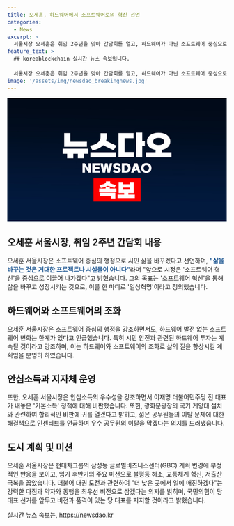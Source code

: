 ```yaml
---
title: 오세훈, 하드웨어에서 소프트웨어로의 혁신 선언
categories:
  - News
excerpt: >
  서울시장 오세훈은 취임 2주년을 맞아 간담회를 열고, 하드웨어가 아닌 소프트웨어 중심으로 행정을 바꾸겠다고 선언했다. 그는 시민들의 삶을 변화시키는 것은 물리적 성과가 아니라 소프트웨어 혁신이라며, 이를 일상혁명이라고 설명했다. 또한 기본소득과 안심소득에 대한 입장을 밝히고, 건설원가 문제와 현대차그룹의 계획 변경에 대해 언급했다. 뿐만 아니라 대권 도전과 관련하여 겸손한 입장을 보였다.
feature_text: >
  ## koreablockchain 실시간 뉴스 속보입니다.

  서울시장 오세훈은 취임 2주년을 맞아 간담회를 열고, 하드웨어가 아닌 소프트웨어 중심으로 행정을 바꾸겠다고 선언했다. 그는 시민들의 삶을 변화시키는 것은 물리적 성과가 아니라 소프트웨어 혁신이라며, 이를 일상혁명이라고 설명했다. 또한 기본소득과 안심소득에 대한 입장을 밝히고, 건설원가 문제와 현대차그룹의 계획 변경에 대해 언급했다. 뿐만 아니라 대권 도전과 관련하여 겸손한 입장을 보였다.
image: '/assets/img/newsdao_breakingnews.jpg'
---
```


<p><img src="/assets/img/newsdao_breakingnews.jpg" alt="koreablockchain 속보" /></p>

<h2 data-ke-size="size26">오세훈 서울시장, 취임 2주년 간담회 내용</h2>

<p>오세훈 서울시장은 소프트웨어 중심의 행정으로 시민 삶을 바꾸겠다고 선언하며, <b><span style="color: #1a5490;">"삶을 바꾸는 것은 거대한 프로젝트나 시설물이 아니다"</span></b>라며 "앞으로 시정은 '소프트웨어 혁신'을 중심으로 이끌어 나가겠다"고 밝혔습니다. 그의 목표는 '소프트웨어 혁신'을 통해 삶을 바꾸고 성장시키는 것으로, 이를 한 마디로 '일상혁명'이라고 정의했습니다.</p>

<h2 data-ke-size="size26">하드웨어와 소프트웨어의 조화</h2>

<p>오세훈 서울시장은 소프트웨어 중심의 행정을 강조하면서도, 하드웨어 발전 없는 소프트웨어 변화는 한계가 있다고 언급했습니다. 특히 시민 안전과 관련된 하드웨어 투자는 계속될 것이라고 강조하며, 이는 하드웨어와 소프트웨어의 조화로 삶의 질을 향상시킬 계획임을 분명히 하였습니다.</p>

<h2 data-ke-size="size26">안심소득과 지자체 운영</h2>

<p>또한, 오세훈 서울시장은 안심소득의 우수성을 강조하면서 이재명 더불어민주당 전 대표가 내놓은 '기본소득' 정책에 대해 비판했습니다. 또한, 광화문광장의 국기 게양대 설치와 관련하여 합리적인 비판에 귀를 열겠다고 밝히고, 젊은 공무원들의 이탈 문제에 대한 해결책으로 인센티브를 언급하며 우수 공무원의 이탈을 막겠다는 의지를 드러냈습니다.</p>

<h2 data-ke-size="size26">도시 계획 및 미션</h2>

<p>오세훈 서울시장은 현대차그룹의 삼성동 글로벌비즈니스센터(GBC) 계획 변경에 부정적인 반응을 보이고, 임기 후반기의 주요 미션으로 불평등 해소, 교통체계 혁신, 저출산 극복을 꼽았습니다. 더불어 대권 도전과 관련하여 "더 낮은 곳에서 일에 매진하겠다"는 강력한 다짐과 약자와 동행을 최우선 비전으로 삼겠다는 의지를 밝히며, 국민의힘이 당 대표 선거를 앞두고 비전과 품격이 있는 당 대표를 지지할 것이라고 밝혔습니다.</p>
실시간 뉴스 속보는, <a href="https://newsdao.kr" rel="dofollow">https://newsdao.kr</a>


